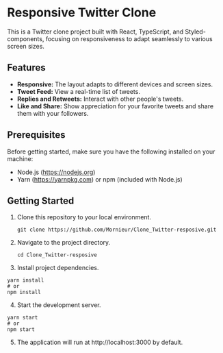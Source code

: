 # Responsive Twitter Clone

This is a Twitter clone project built with React, TypeScript, and Styled-components, focusing on responsiveness to adapt seamlessly to various screen sizes.

## Features

- **Responsive:** The layout adapts to different devices and screen sizes.
- **Tweet Feed:** View a real-time list of tweets.
- **Replies and Retweets:** Interact with other people's tweets.
- **Like and Share:** Show appreciation for your favorite tweets and share them with your followers.

## Prerequisites

Before getting started, make sure you have the following installed on your machine:

- Node.js (https://nodejs.org)
- Yarn (https://yarnpkg.com) or npm (included with Node.js)

## Getting Started

1. Clone this repository to your local environment.
   ```
   git clone https://github.com/Mornieur/Clone_Twitter-resposive.git
    ```
2. Navigate to the project directory.
     ```
    cd Clone_Twitter-resposive
    ```
3. Install project dependencies.
 ```
yarn install
# or
npm install
 ```
4. Start the development server.
  ```
yarn start
# or
npm start
```
5. The application will run at http://localhost:3000 by default.
